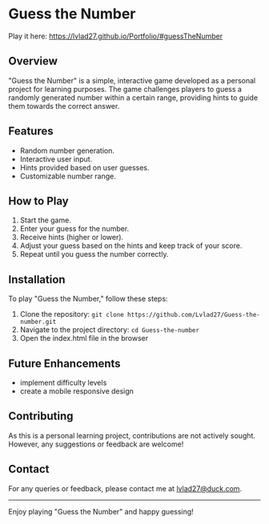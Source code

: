 # Guess the Number

Play it here: 
https://lvlad27.github.io/Portfolio/#guessTheNumber

## Overview
"Guess the Number" is a simple, interactive game developed as a personal project for learning purposes. The game challenges players to guess a randomly generated number within a certain range, providing hints to guide them towards the correct answer.

## Features
- Random number generation.
- Interactive user input.
- Hints provided based on user guesses.
- Customizable number range.

## How to Play
1. Start the game.
2. Enter your guess for the number.
3. Receive hints (higher or lower).
4. Adjust your guess based on the hints and keep track of your score.
5. Repeat until you guess the number correctly.

## Installation
To play "Guess the Number," follow these steps:
1. Clone the repository: `git clone https://github.com/Lvlad27/Guess-the-number.git`
2. Navigate to the project directory: `cd Guess-the-number`
3. Open the index.html file in the browser

## Future Enhancements
- implement difficulty levels
- create a mobile responsive design

## Contributing
As this is a personal learning project, contributions are not actively sought. However, any suggestions or feedback are welcome!

## Contact
For any queries or feedback, please contact me at lvlad27@duck.com.

---

Enjoy playing "Guess the Number" and happy guessing!
